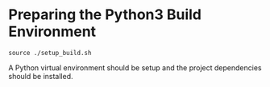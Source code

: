 # Preparing the Python3 Build Environment

```
source ./setup_build.sh
```

A Python virtual environment should be setup and the project dependencies should be installed.
